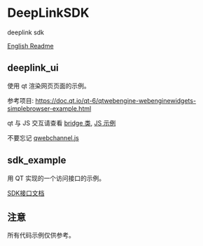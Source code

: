 # DeepLinkSDK

deeplink sdk

[English Readme](./README_en.md)

## deeplink_ui

使用 qt 渲染网页页面的示例。

参考项目: <https://doc.qt.io/qt-6/qtwebengine-webenginewidgets-simplebrowser-example.html>

qt 与 JS 交互请查看 [bridge 类](./deeplink_ui/bridge.h), [JS 示例](./deeplink_ui/index.html)

不要忘记 [qwebchannel.js](./deeplink_ui/qwebchannel.js)

## sdk_example

用 QT 实现的一个访问接口的示例。

[SDK接口文档](./sdk_user_manual.md)

## 注意

所有代码示例仅供参考。
